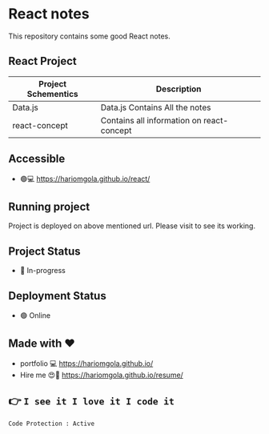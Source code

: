 # React notes

This repository contains some good React notes.

## React Project

| Project Schementics | Description                               |
| ------------------- | ----------------------------------------- |
| Data.js             | Data.js Contains All the notes            |
| react-concept       | Contains all information on react-concept |

## Accessible

- :green_circle::computer: https://hariomgola.github.io/react/

## Running project

Project is deployed on above mentioned url. Please visit to see its working.

## Project Status

- :bell: In-progress

## Deployment Status

- :green_circle: Online

## Made with :heart:

- portfolio :computer: https://hariomgola.github.io/
- Hire me :heart_eyes::yellow_heart: https://hariomgola.github.io/resume/

## :point_right: `I see it I love it I code it`

```
Code Protection : Active
```
